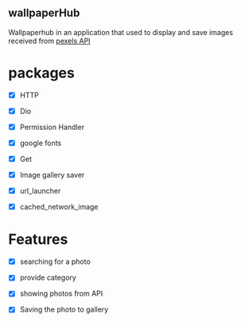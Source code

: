 ## wallpaperHub

Wallpaperhub in an application that used to display and save images received from [pexels API](https://www.pexels.com/api/)



# packages
- [x] HTTP
- [x] Dio
- [x] Permission Handler
- [x] google fonts
- [x] Get
- [x] Image gallery saver
- [x] url_launcher
- [x] cached_network_image



# Features
- [x] searching for a photo
- [x] provide category
- [x] showing photos from API 
- [x] Saving the photo to gallery 



